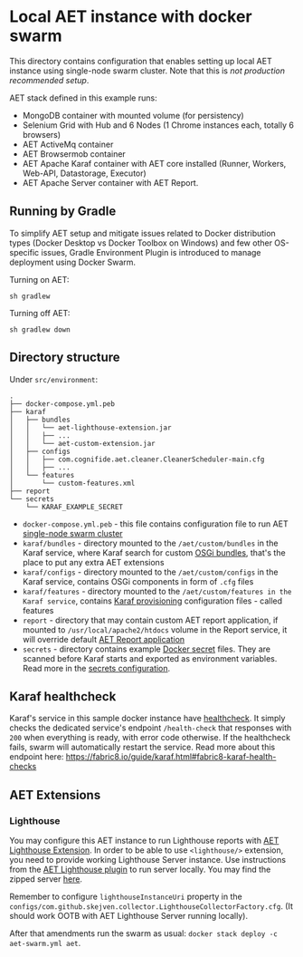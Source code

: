 # Local AET instance with docker swarm
This directory contains configuration that enables setting up local AET instance using single-node swarm cluster. 
Note that this is *not production recommended setup*.

AET stack defined in this example runs:
- MongoDB container with mounted volume (for persistency)
- Selenium Grid with Hub and 6 Nodes (1 Chrome instances each, totally 6 browsers)
- AET ActiveMq container
- AET Browsermob container
- AET Apache Karaf container with AET core installed (Runner, Workers, Web-API, Datastorage, Executor)
- AET Apache Server container with AET Report.

## Running by Gradle

To simplify AET setup and mitigate issues related to Docker distribution types (Docker Desktop vs Docker Toolbox on Windows) and few other OS-specific issues, Gradle Environment Plugin is introduced to manage deployment using Docker Swarm.

Turning on AET:

```shell script
sh gradlew
```

Turning off AET:

```shell script
sh gradlew down
```

## Directory structure

Under `src/environment`:

```
.
├── docker-compose.yml.peb
├── karaf
│   ├── bundles
│   │   └── aet-lighthouse-extension.jar 
│   │   ├── ...
│   │   └── aet-custom-extension.jar
│   ├── configs
│   │   ├── com.cognifide.aet.cleaner.CleanerScheduler-main.cfg
│   │   ├── ...
│   └── features
│       └── custom-features.xml
├── report
└── secrets
    └── KARAF_EXAMPLE_SECRET
```

- `docker-compose.yml.peb` - this file contains configuration file to run AET [single-node swarm cluster](https://docs.docker.com/engine/swarm/key-concepts/)
- `karaf/bundles` - directory mounted to the `/aet/custom/bundles` in the Karaf service, where Karaf search for custom [OSGi bundles](https://en.wikipedia.org/wiki/OSGi#Bundles), that's the place to put any extra AET extensions
- `karaf/configs` - directory mounted to the `/aet/custom/configs` in the Karaf service, contains OSGi components in form of `.cfg` files
- `karaf/features` - directory mounted to the `/aet/custom/features in the Karaf service`, contains [Karaf provisioning](https://karaf.apache.org/manual/latest/provisioning) configuration files - called features
- `report` - directory that may contain custom AET report application, if mounted to `/usr/local/apache2/htdocs` volume in the Report service, it will override default [AET Report application](https://github.com/Cognifide/aet/tree/master/report)
- `secrets` - directory contains example [Docker secret](https://docs.docker.com/engine/swarm/secrets/) files. They are scanned before Karaf starts and exported as environment variables. Read more in the [secrets configuration](https://github.com/Skejven/aet-docker#docker-secrets).

## Karaf healthcheck
Karaf's service in this sample docker instance have [healthcheck](https://docs.docker.com/compose/compose-file/#healthcheck). It simply checks the dedicated service's endpoint `/health-check` that responses with `200` when everything is ready, with error code otherwise. If the healthcheck fails, swarm will automatically restart the service.
Read more about this endpoint here: https://fabric8.io/guide/karaf.html#fabric8-karaf-health-checks

## AET Extensions

### Lighthouse
You may configure this AET instance to run Lighthouse reports with [AET Lighthouse Extension](https://github.com/Skejven/aet-lighthouse-extension).
In order to be able to use `<lighthouse/>` extension, you need to provide working Lighthouse Server instance. 
Use instructions from the [AET Lighthouse plugin](https://github.com/Skejven/aet-lighthouse-extension/tree/master/lighthouse-server#lighthouse-server-for-aet-collector) 
to run server locally. You may find the zipped server [here](https://github.com/Skejven/aet-lighthouse-extension/releases/download/0.1.0/aet-lighthouse-server.zip).

Remember to configure `lighthouseInstanceUri` property in the `configs/com.github.skejven.collector.LighthouseCollectorFactory.cfg`.
(It should work OOTB with AET Lighthouse Server running locally).

After that amendments run the swarm as usual: `docker stack deploy -c aet-swarm.yml aet`.

